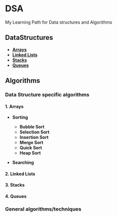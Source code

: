 # DSA

My Learning Path for Data structures and Algorithms

## DataStructures

- [**Arrays**](#1-arrays)
- [**Linked Lists**](#2-linked-lists)
- [**Stacks**](#3-stacks)
- [**Queues**](#4-queues)

## Algorithms

### Data Structure specific algorithms

#### 1. **Arrays**

- **Sorting**

  - **Bubble Sort**
  - **Selection Sort**
  - **Insertion Sort**
  - **Merge Sort**
  - **Quick Sort**
  - **Heap Sort**

- **Searching**

#### 2. **Linked Lists**

#### 3. **Stacks**

#### 4. **Queues**

### General algorithms/techniques
